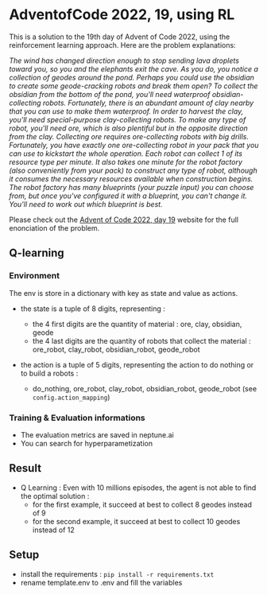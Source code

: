 # AdventofCode 2022, 19, using RL

This is a solution to the 19th day of Advent of Code 2022, using the reinforcement learning approach.
Here are the problem explanations:

_The wind has changed direction enough to stop sending lava droplets toward you, so you and the elephants exit the cave. As you do, you notice a collection of geodes around the pond. Perhaps you could use the obsidian to create some geode-cracking robots and break them open?
To collect the obsidian from the bottom of the pond, you'll need waterproof obsidian-collecting robots. Fortunately, there is an abundant amount of clay nearby that you can use to make them waterproof.
In order to harvest the clay, you'll need special-purpose clay-collecting robots. To make any type of robot, you'll need ore, which is also plentiful but in the opposite direction from the clay.
Collecting ore requires ore-collecting robots with big drills. Fortunately, you have exactly one ore-collecting robot in your pack that you can use to kickstart the whole operation.
Each robot can collect 1 of its resource type per minute. It also takes one minute for the robot factory (also conveniently from your pack) to construct any type of robot, although it consumes the necessary resources available when construction begins.
The robot factory has many blueprints (your puzzle input) you can choose from, but once you've configured it with a blueprint, you can't change it. You'll need to work out which blueprint is best._


Please check out the [Advent of Code 2022, day 19](https://adventofcode.com/2022/day/19) website for the full enonciation of the problem.
## Q-learning

### Environment

The env is store in a dictionary with key as state and value as actions.

- the state is a tuple of 8 digits, representing : 
  - the 4 first digits are the quantity of material : ore, clay, obsidian, geode
  - the 4 last digits are the quantity of robots that collect the material : ore_robot, clay_robot, obsidian_robot, geode_robot

- the action is a tuple of 5 digits, representing the action to do nothing or to build a robots :
  - do_nothing, ore_robot, clay_robot, obsidian_robot, geode_robot (see `config.action_mapping`)

### Training & Evaluation informations
- The evaluation metrics are saved in neptune.ai
- You can search for hyperparametization

## Result

- Q Learning : Even with 10 millions episodes, the agent is not able to find the optimal solution :
    - for the first example, it succeed at best to collect 8 geodes instead of 9
    - for the second example, it succeed at best to collect 10 geodes instead of 12

## Setup

- install the requirements : `pip install -r requirements.txt`
- rename template.env to .env and fill the variables
